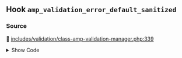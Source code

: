 ## Hook `amp_validation_error_default_sanitized`

### Source

:link: [includes/validation/class-amp-validation-manager.php:339](../../includes/validation/class-amp-validation-manager.php#L339)

<details>
<summary>Show Code</summary>

```php
return apply_filters( 'amp_validation_error_default_sanitized', $accepted, $error );
```

</details>
